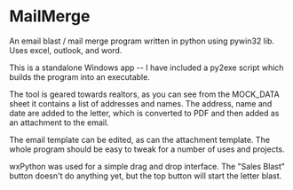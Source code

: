 # MailMerge
An email blast / mail merge program written in python using pywin32 lib. Uses excel, outlook, and word.

This is a standalone Windows app -- I have included a py2exe script which builds the program into an executable. 

The tool is geared towards realtors, as you can see from the MOCK_DATA sheet it contains a list of addresses and names. 
The address, name and date are added to the letter, which is converted to PDF and then added as an attachment to the email.

The email template can be edited, as can the attachment template. The whole program should be easy to tweak for a number of uses 
and projects. 

wxPython was used for a simple drag and drop interface. The "Sales Blast" button doesn't do anything yet, but the top button 
will start the letter blast.
